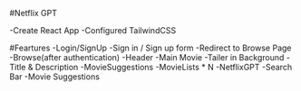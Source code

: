 #Netflix GPT

-Create React App
-Configured TailwindCSS


#Feartures
-Login/SignUp
    -Sign in / Sign up form
    -Redirect to Browse Page
-Browse(after authentication)
    -Header
    -Main Movie
        -Tailer in Background
        -Title & Description
        -MovieSuggestions
            -MovieLists * N
-NetflixGPT
    -Search Bar
    -Movie Suggestions